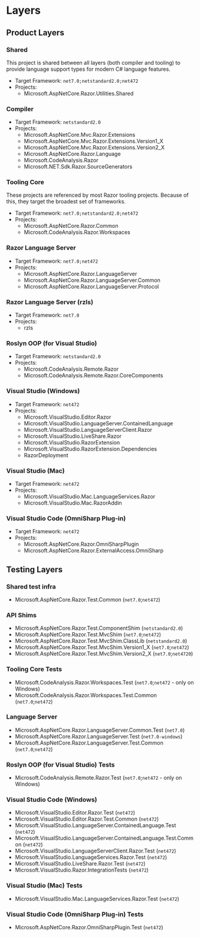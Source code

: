 ﻿# Layers

## Product Layers

### Shared

This project is shared between all layers (both compiler and tooling) to provide language support types for modern C# language features.

- Target Framework: `net7.0;netstandard2.0;net472`
- Projects:
  - Microsoft.AspNetCore.Razor.Utilities.Shared

### Compiler

- Target Framework: `netstandard2.0`
- Projects:
  - Microsoft.AspNetCore.Mvc.Razor.Extensions
  - Microsoft.AspNetCore.Mvc.Razor.Extensions.Version1_X
  - Microsoft.AspNetCore.Mvc.Razor.Extensions.Version2_X
  - Microsoft.AspNetCore.Razor.Language
  - Microsoft.CodeAnalysis.Razor
  - Microsoft.NET.Sdk.Razor.SourceGenerators

### Tooling Core

These projects are referenced by most Razor tooling projects. Because of this, they
target the broadest set of frameworks.

- Target Framework: `net7.0;netstandard2.0;net472`
- Projects:
  - Microsoft.AspNetCore.Razor.Common
  - Microsoft.CodeAnalysis.Razor.Workspaces

### Razor Language Server

- Target Framework: `net7.0;net472`
- Projects:
  - Microsoft.AspNetCore.Razor.LanguageServer
  - Microsoft.AspNetCore.Razor.LanguageServer.Common
  - Microsoft.AspNetCore.Razor.LanguageServer.Protocol

### Razor Language Server (rzls)

- Target Framework: `net7.0`
- Projects:
  - rzls

### Roslyn OOP (for Visual Studio)

- Target Framework: `netstandard2.0`
- Projects:
  - Microsoft.CodeAnalysis.Remote.Razor
  - Microsoft.CodeAnalysis.Remote.Razor.CoreComponents

### Visual Studio (Windows)

- Target Framework: `net472`
- Projects:
  - Microsoft.VisualStudio.Editor.Razor
  - Microsoft.VisualStudio.LanguageServer.ContainedLanguage
  - Microsoft.VisualStudio.LanguageServerClient.Razor
  - Microsoft.VisualStudio.LiveShare.Razor
  - Microsoft.VisualStudio.RazorExtension
  - Microsoft.VisualStudio.RazorExtension.Dependencies
  - RazorDeployment

### Visual Studio (Mac)

- Target Framework: `net472`
- Projects:
  - Microsoft.VisualStudio.Mac.LanguageServices.Razor
  - Microsoft.VisualStudio.Mac.RazorAddin

### Visual Studio Code (OmniSharp Plug-in)

- Target Framework: `net472`
- Projects:
  - Microsoft.AspNetCore.Razor.OmniSharpPlugin
  - Microsoft.AspNetCore.Razor.ExternalAccess.OmniSharp

## Testing Layers

### Shared test infra

- Microsoft.AspNetCore.Razor.Test.Common (`net7.0`;`net472`)

### API Shims

- Microsoft.AspNetCore.Razor.Test.ComponentShim (`netstandard2.0`)
- Microsoft.AspNetCore.Razor.Test.MvcShim (`net7.0`;`net472`)
- Microsoft.AspNetCore.Razor.Test.MvcShim.ClassLib (`netstandard2.0`)
- Microsoft.AspNetCore.Razor.Test.MvcShim.Version1_X (`net7.0`;`net472`)
- Microsoft.AspNetCore.Razor.Test.MvcShim.Version2_X (`net7.0`;`net4720`)

### Tooling Core Tests

- Microsoft.CodeAnalysis.Razor.Workspaces.Test (`net7.0`;`net472` - only on Windows)
- Microsoft.CodeAnalysis.Razor.Workspaces.Test.Common (`net7.0`;`net472`)

### Language Server

- Microsoft.AspNetCore.Razor.LanguageServer.Common.Test (`net7.0`)
- Microsoft.AspNetCore.Razor.LanguageServer.Test (`net7.0-windows`)
- Microsoft.AspNetCore.Razor.LanguageServer.Test.Common (`net7.0`;`net472`)

### Roslyn OOP (for Visual Studio) Tests

- Microsoft.CodeAnalysis.Remote.Razor.Test (`net7.0`;`net472` - only on Windows)

### Visual Studio Code (Windows)

- Microsoft.VisualStudio.Editor.Razor.Test (`net472`)
- Microsoft.VisualStudio.Editor.Razor.Test.Common (`net472`)
- Microsoft.VisualStudio.LanguageServer.ContainedLanguage.Test (`net472`)
- Microsoft.VisualStudio.LanguageServer.ContainedLanguage.Test.Common (`net472`)
- Microsoft.VisualStudio.LanguageServerClient.Razor.Test (`net472`)
- Microsoft.VisualStudio.LanguageServices.Razor.Test (`net472`)
- Microsoft.VisualStudio.LiveShare.Razor.Test (`net472`)
- Microsoft.VisualStudio.Razor.IntegrationTests (`net472`)

### Visual Studio (Mac) Tests

- Microsoft.VisualStudio.Mac.LanguageServices.Razor.Test (`net472`)

### Visual Studio Code (OmniSharp Plug-in) Tests

- Microsoft.AspNetCore.Razor.OmniSharpPlugin.Test (`net472`)
